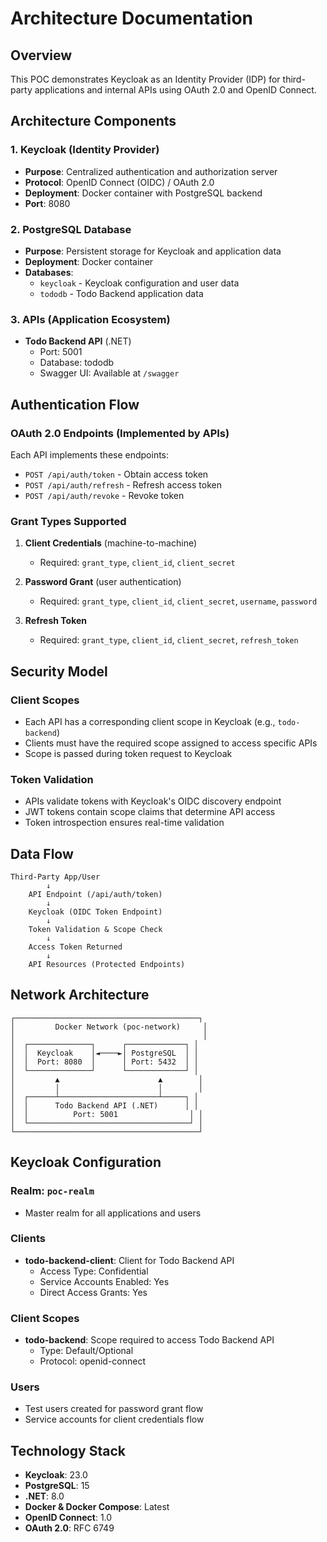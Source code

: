 # Architecture Documentation

## Overview
This POC demonstrates Keycloak as an Identity Provider (IDP) for third-party applications and internal APIs using OAuth 2.0 and OpenID Connect.

## Architecture Components

### 1. Keycloak (Identity Provider)
- **Purpose**: Centralized authentication and authorization server
- **Protocol**: OpenID Connect (OIDC) / OAuth 2.0
- **Deployment**: Docker container with PostgreSQL backend
- **Port**: 8080

### 2. PostgreSQL Database
- **Purpose**: Persistent storage for Keycloak and application data
- **Deployment**: Docker container
- **Databases**:
  - `keycloak` - Keycloak configuration and user data
  - `tododb` - Todo Backend application data

### 3. APIs (Application Ecosystem)
- **Todo Backend API** (.NET)
  - Port: 5001
  - Database: tododb
  - Swagger UI: Available at `/swagger`

## Authentication Flow

### OAuth 2.0 Endpoints (Implemented by APIs)
Each API implements these endpoints:
- `POST /api/auth/token` - Obtain access token
- `POST /api/auth/refresh` - Refresh access token
- `POST /api/auth/revoke` - Revoke token

### Grant Types Supported
1. **Client Credentials** (machine-to-machine)
   - Required: `grant_type`, `client_id`, `client_secret`
   
2. **Password Grant** (user authentication)
   - Required: `grant_type`, `client_id`, `client_secret`, `username`, `password`

3. **Refresh Token**
   - Required: `grant_type`, `client_id`, `client_secret`, `refresh_token`

## Security Model

### Client Scopes
- Each API has a corresponding client scope in Keycloak (e.g., `todo-backend`)
- Clients must have the required scope assigned to access specific APIs
- Scope is passed during token request to Keycloak

### Token Validation
- APIs validate tokens with Keycloak's OIDC discovery endpoint
- JWT tokens contain scope claims that determine API access
- Token introspection ensures real-time validation

## Data Flow

```
Third-Party App/User
        ↓
    API Endpoint (/api/auth/token)
        ↓
    Keycloak (OIDC Token Endpoint)
        ↓
    Token Validation & Scope Check
        ↓
    Access Token Returned
        ↓
    API Resources (Protected Endpoints)
```

## Network Architecture

```
┌─────────────────────────────────────────┐
│         Docker Network (poc-network)     │
│                                          │
│  ┌──────────────┐      ┌─────────────┐ │
│  │  Keycloak    │◄────►│ PostgreSQL  │ │
│  │  Port: 8080  │      │ Port: 5432  │ │
│  └──────────────┘      └─────────────┘ │
│         ▲                      ▲        │
│         │                      │        │
│  ┌──────┴──────────────────────┴─────┐ │
│  │      Todo Backend API (.NET)      │ │
│  │          Port: 5001                │ │
│  └────────────────────────────────────┘ │
└─────────────────────────────────────────┘
```

## Keycloak Configuration

### Realm: `poc-realm`
- Master realm for all applications and users

### Clients
- **todo-backend-client**: Client for Todo Backend API
  - Access Type: Confidential
  - Service Accounts Enabled: Yes
  - Direct Access Grants: Yes

### Client Scopes
- **todo-backend**: Scope required to access Todo Backend API
  - Type: Default/Optional
  - Protocol: openid-connect

### Users
- Test users created for password grant flow
- Service accounts for client credentials flow

## Technology Stack

- **Keycloak**: 23.0
- **PostgreSQL**: 15
- **.NET**: 8.0
- **Docker & Docker Compose**: Latest
- **OpenID Connect**: 1.0
- **OAuth 2.0**: RFC 6749
